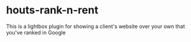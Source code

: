 # houts-rank-n-rent
This is a lightbox plugin for showing a client's website over your own that you've ranked in Google
